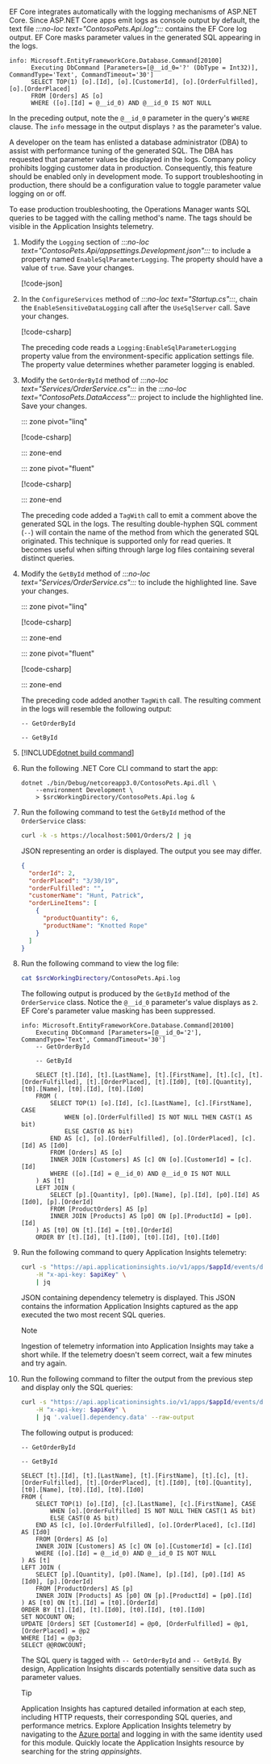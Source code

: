 EF Core integrates automatically with the logging mechanisms of ASP.NET Core. Since ASP.NET Core apps emit logs as console output by default, the text file *:::no-loc text="ContosoPets.Api.log":::* contains the EF Core log output. EF Core masks parameter values in the generated SQL appearing in the logs.

```console
info: Microsoft.EntityFrameworkCore.Database.Command[20100]
      Executing DbCommand [Parameters=[@__id_0='?' (DbType = Int32)], CommandType='Text', CommandTimeout='30']
      SELECT TOP(1) [o].[Id], [o].[CustomerId], [o].[OrderFulfilled], [o].[OrderPlaced]
      FROM [Orders] AS [o]
      WHERE ([o].[Id] = @__id_0) AND @__id_0 IS NOT NULL
```

In the preceding output, note the `@__id_0` parameter in the query's `WHERE` clause. The `info` message in the output displays `?` as the parameter's value.

A developer on the team has enlisted a database administrator (DBA) to assist with performance tuning of the generated SQL. The DBA has requested that parameter values be displayed in the logs. Company policy prohibits logging customer data in production. Consequently, this feature should be enabled only in development mode. To support troubleshooting in production, there should be a configuration value to toggle parameter value logging on or off.

To ease production troubleshooting, the Operations Manager wants SQL queries to be tagged with the calling method's name. The tags should be visible in the Application Insights telemetry.

1. Modify the `Logging` section of *:::no-loc text="ContosoPets.Api/appsettings.Development.json":::* to include a property named `EnableSqlParameterLogging`. The property should have a value of `true`. Save your changes.

    [!code-json[](../code/7-appsettings.Development.json?range=2-9&highlight=2)]

1. In the `ConfigureServices` method of *:::no-loc text="Startup.cs":::*, chain the `EnableSensitiveDataLogging` call after the `UseSqlServer` call. Save your changes.

    [!code-csharp[](../code/7-enable-sensitive-logging.cs?highlight=3)]

    The preceding code reads a `Logging:EnableSqlParameterLogging` property value from the environment-specific application settings file. The property value determines whether parameter logging is enabled.

1. Modify the `GetOrderById` method of *:::no-loc text="Services/OrderService.cs":::* in the *:::no-loc text="ContosoPets.DataAccess":::* project to include the highlighted line. Save your changes.

    ::: zone pivot="linq"

    [!code-csharp[](../code/7-getorderbyid-linq.cs?highlight=3)]

    ::: zone-end

    ::: zone pivot="fluent"

    [!code-csharp[](../code/7-getorderbyid-fluent.cs?highlight=3)]

    ::: zone-end

    The preceding code added a `TagWith` call to emit a comment above the generated SQL in the logs. The resulting double-hyphen SQL comment (`--`) will contain the name of the method from which the generated SQL originated. This technique is supported only for read queries. It becomes useful when sifting through large log files containing several distinct queries.

1. Modify the `GetById` method of *:::no-loc text="Services/OrderService.cs":::* to include the highlighted line. Save your changes.

    ::: zone pivot="linq"

    [!code-csharp[](../code/7-getbyid-linq.cs?highlight=19)]

    ::: zone-end

    ::: zone pivot="fluent"

    [!code-csharp[](../code/7-getbyid-fluent.cs?highlight=17)]

    ::: zone-end

    The preceding code added another `TagWith` call. The resulting comment in the logs will resemble the following output:

    ```console
    -- GetOrderById

    -- GetById
    ```

1. [!INCLUDE[dotnet build command](../../includes/dotnet-build-no-restore-command.md)]

1. Run the following .NET Core CLI command to start the app:

    ```dotnetcli
    dotnet ./bin/Debug/netcoreapp3.0/ContosoPets.Api.dll \
        --environment Development \
        > $srcWorkingDirectory/ContosoPets.Api.log &
    ```

1. Run the following command to test the `GetById` method of the `OrderService` class:

    ```bash
    curl -k -s https://localhost:5001/Orders/2 | jq
    ```

    JSON representing an order is displayed. The output you see may differ.

    ```json
    {
      "orderId": 2,
      "orderPlaced": "3/30/19",
      "orderFulfilled": "",
      "customerName": "Hunt, Patrick",
      "orderLineItems": [
        {
          "productQuantity": 6,
          "productName": "Knotted Rope"
        }
      ]
    }
    ```

1. Run the following command to view the log file:

    ```bash
    cat $srcWorkingDirectory/ContosoPets.Api.log
    ```

    The following output is produced by the `GetById` method of the `OrderService` class. Notice the `@__id_0` parameter's value displays as `2`. EF Core's parameter value masking has been suppressed.

    ```console
    info: Microsoft.EntityFrameworkCore.Database.Command[20100]
        Executing DbCommand [Parameters=[@__id_0='2'], CommandType='Text', CommandTimeout='30']
        -- GetOrderById

        -- GetById

        SELECT [t].[Id], [t].[LastName], [t].[FirstName], [t].[c], [t].[OrderFulfilled], [t].[OrderPlaced], [t].[Id0], [t0].[Quantity], [t0].[Name], [t0].[Id], [t0].[Id0]
        FROM (
            SELECT TOP(1) [o].[Id], [c].[LastName], [c].[FirstName], CASE
                WHEN [o].[OrderFulfilled] IS NOT NULL THEN CAST(1 AS bit)
                ELSE CAST(0 AS bit)
            END AS [c], [o].[OrderFulfilled], [o].[OrderPlaced], [c].[Id] AS [Id0]
            FROM [Orders] AS [o]
            INNER JOIN [Customers] AS [c] ON [o].[CustomerId] = [c].[Id]
            WHERE ([o].[Id] = @__id_0) AND @__id_0 IS NOT NULL
        ) AS [t]
        LEFT JOIN (
            SELECT [p].[Quantity], [p0].[Name], [p].[Id], [p0].[Id] AS [Id0], [p].[OrderId]
            FROM [ProductOrders] AS [p]
            INNER JOIN [Products] AS [p0] ON [p].[ProductId] = [p0].[Id]
        ) AS [t0] ON [t].[Id] = [t0].[OrderId]
        ORDER BY [t].[Id], [t].[Id0], [t0].[Id], [t0].[Id0]
    ```

1. Run the following command to query Application Insights telemetry:

    ```bash
    curl -s "https://api.applicationinsights.io/v1/apps/$appId/events/dependencies?\$orderby=timestamp+desc&\$top=2" \
        -H "x-api-key: $apiKey" \
        | jq
    ```

    JSON containing dependency telemetry is displayed. This JSON contains the information Application Insights captured as the app executed the two most recent SQL queries.

    > [!NOTE]
    > Ingestion of telemetry information into Application Insights may take a short while. If the telemetry doesn't seem correct, wait a few minutes and try again.

1. Run the following command to filter the output from the previous step and display only the SQL queries:

    ```bash
    curl -s "https://api.applicationinsights.io/v1/apps/$appId/events/dependencies?\$orderby=timestamp+desc&\$top=2" \
        -H "x-api-key: $apiKey" \
        | jq '.value[].dependency.data' --raw-output
    ```

    The following output is produced:

    ```console
    -- GetOrderById

    -- GetById

    SELECT [t].[Id], [t].[LastName], [t].[FirstName], [t].[c], [t].[OrderFulfilled], [t].[OrderPlaced], [t].[Id0], [t0].[Quantity], [t0].[Name], [t0].[Id], [t0].[Id0]
    FROM (
        SELECT TOP(1) [o].[Id], [c].[LastName], [c].[FirstName], CASE
            WHEN [o].[OrderFulfilled] IS NOT NULL THEN CAST(1 AS bit)
            ELSE CAST(0 AS bit)
        END AS [c], [o].[OrderFulfilled], [o].[OrderPlaced], [c].[Id] AS [Id0]
        FROM [Orders] AS [o]
        INNER JOIN [Customers] AS [c] ON [o].[CustomerId] = [c].[Id]
        WHERE ([o].[Id] = @__id_0) AND @__id_0 IS NOT NULL
    ) AS [t]
    LEFT JOIN (
        SELECT [p].[Quantity], [p0].[Name], [p].[Id], [p0].[Id] AS [Id0], [p].[OrderId]
        FROM [ProductOrders] AS [p]
        INNER JOIN [Products] AS [p0] ON [p].[ProductId] = [p0].[Id]
    ) AS [t0] ON [t].[Id] = [t0].[OrderId]
    ORDER BY [t].[Id], [t].[Id0], [t0].[Id], [t0].[Id0]
    SET NOCOUNT ON;
    UPDATE [Orders] SET [CustomerId] = @p0, [OrderFulfilled] = @p1, [OrderPlaced] = @p2
    WHERE [Id] = @p3;
    SELECT @@ROWCOUNT;
    ```

    The SQL query is tagged with `-- GetOrderById` and `-- GetById`. By design, Application Insights discards potentially sensitive data such as parameter values.

    > [!TIP]
    > Application Insights has captured detailed information at each step, including HTTP requests, their corresponding SQL queries, and performance metrics. Explore Application Insights telemetry by navigating to the [Azure portal](https://portal.azure.com/learn.docs.microsoft.com?azure-portal=true) and logging in with the same identity used for this module. Quickly locate the Application Insights resource by searching for the string *appinsights*.
